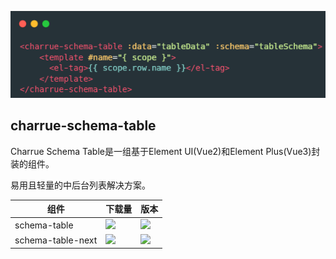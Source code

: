 ![](https://raw.githubusercontent.com/ckangwen/image-host/main/images/charrue-schema-table.png)

## charrue-schema-table

Charrue Schema Table是一组基于Element UI(Vue2)和Element Plus(Vue3)封装的组件。

易用且轻量的中后台列表解决方案。

| 组件   | 下载量 | 版本    |
| ------------- | ------------- | ------------- |
| schema-table  | ![](https://img.shields.io/npm/dt/@charrue/schema-table.svg)       | ![](https://img.shields.io/npm/v/@charrue/schema-table.svg)        |
| schema-table-next  | ![](https://img.shields.io/npm/dt/@charrue/schema-table-next.svg)  | ![](https://img.shields.io/npm/v/@charrue/schema-table-next.svg)   |
